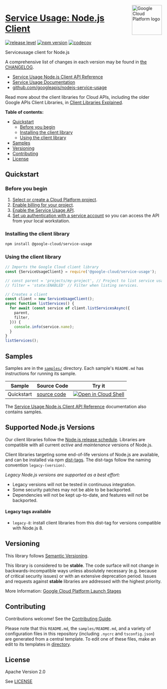 [//]: # "This README.md file is auto-generated, all changes to this file will be lost."
[//]: # "To regenerate it, use `python -m synthtool`."
<img src="https://avatars2.githubusercontent.com/u/2810941?v=3&s=96" alt="Google Cloud Platform logo" title="Google Cloud Platform" align="right" height="96" width="96"/>

# [Service Usage: Node.js Client](https://github.com/googleapis/nodejs-service-usage)

[![release level](https://img.shields.io/badge/release%20level-general%20availability%20%28GA%29-brightgreen.svg?style=flat)](https://cloud.google.com/terms/launch-stages)
[![npm version](https://img.shields.io/npm/v/@google-cloud/service-usage.svg)](https://www.npmjs.org/package/@google-cloud/service-usage)
[![codecov](https://img.shields.io/codecov/c/github/googleapis/nodejs-service-usage/main.svg?style=flat)](https://codecov.io/gh/googleapis/nodejs-service-usage)




Serviceusage client for Node.js


A comprehensive list of changes in each version may be found in
[the CHANGELOG](https://github.com/googleapis/nodejs-service-usage/blob/main/CHANGELOG.md).

* [Service Usage Node.js Client API Reference][client-docs]
* [Service Usage Documentation][product-docs]
* [github.com/googleapis/nodejs-service-usage](https://github.com/googleapis/nodejs-service-usage)

Read more about the client libraries for Cloud APIs, including the older
Google APIs Client Libraries, in [Client Libraries Explained][explained].

[explained]: https://cloud.google.com/apis/docs/client-libraries-explained

**Table of contents:**


* [Quickstart](#quickstart)
  * [Before you begin](#before-you-begin)
  * [Installing the client library](#installing-the-client-library)
  * [Using the client library](#using-the-client-library)
* [Samples](#samples)
* [Versioning](#versioning)
* [Contributing](#contributing)
* [License](#license)

## Quickstart

### Before you begin

1.  [Select or create a Cloud Platform project][projects].
1.  [Enable billing for your project][billing].
1.  [Enable the Service Usage API][enable_api].
1.  [Set up authentication with a service account][auth] so you can access the
    API from your local workstation.

### Installing the client library

```bash
npm install @google-cloud/service-usage
```


### Using the client library

```javascript
// Imports the Google Cloud client library
const {ServiceUsageClient} = require('@google-cloud/service-usage');

// const parent = 'projects/my-project', // Project to list service usage for.
// filter = 'state:ENABLED' // Filter when listing services.

// Creates a client
const client = new ServiceUsageClient();
async function listServices() {
  for await (const service of client.listServicesAsync({
    parent,
    filter,
  })) {
    console.info(service.name);
  }
}
listServices();

```



## Samples

Samples are in the [`samples/`](https://github.com/googleapis/nodejs-service-usage/tree/main/samples) directory. Each sample's `README.md` has instructions for running its sample.

| Sample                      | Source Code                       | Try it |
| --------------------------- | --------------------------------- | ------ |
| Quickstart | [source code](https://github.com/googleapis/nodejs-service-usage/blob/main/samples/quickstart.js) | [![Open in Cloud Shell][shell_img]](https://console.cloud.google.com/cloudshell/open?git_repo=https://github.com/googleapis/nodejs-service-usage&page=editor&open_in_editor=samples/quickstart.js,samples/README.md) |



The [Service Usage Node.js Client API Reference][client-docs] documentation
also contains samples.

## Supported Node.js Versions

Our client libraries follow the [Node.js release schedule](https://nodejs.org/en/about/releases/).
Libraries are compatible with all current _active_ and _maintenance_ versions of
Node.js.

Client libraries targeting some end-of-life versions of Node.js are available, and
can be installed via npm [dist-tags](https://docs.npmjs.com/cli/dist-tag).
The dist-tags follow the naming convention `legacy-(version)`.

_Legacy Node.js versions are supported as a best effort:_

* Legacy versions will not be tested in continuous integration.
* Some security patches may not be able to be backported.
* Dependencies will not be kept up-to-date, and features will not be backported.

#### Legacy tags available

* `legacy-8`: install client libraries from this dist-tag for versions
  compatible with Node.js 8.

## Versioning

This library follows [Semantic Versioning](http://semver.org/).



This library is considered to be **stable**. The code surface will not change in backwards-incompatible ways
unless absolutely necessary (e.g. because of critical security issues) or with
an extensive deprecation period. Issues and requests against **stable** libraries
are addressed with the highest priority.






More Information: [Google Cloud Platform Launch Stages][launch_stages]

[launch_stages]: https://cloud.google.com/terms/launch-stages

## Contributing

Contributions welcome! See the [Contributing Guide](https://github.com/googleapis/nodejs-service-usage/blob/main/CONTRIBUTING.md).

Please note that this `README.md`, the `samples/README.md`,
and a variety of configuration files in this repository (including `.nycrc` and `tsconfig.json`)
are generated from a central template. To edit one of these files, make an edit
to its templates in
[directory](https://github.com/googleapis/synthtool).

## License

Apache Version 2.0

See [LICENSE](https://github.com/googleapis/nodejs-service-usage/blob/main/LICENSE)

[client-docs]: https://cloud.google.com/service-usage/docs/overview
[product-docs]: https://cloud.google.com/service-usage/
[shell_img]: https://gstatic.com/cloudssh/images/open-btn.png
[projects]: https://console.cloud.google.com/project
[billing]: https://support.google.com/cloud/answer/6293499#enable-billing
[enable_api]: https://console.cloud.google.com/flows/enableapi?apiid=serviceusage.googleapis.com
[auth]: https://cloud.google.com/docs/authentication/getting-started
